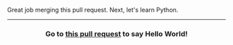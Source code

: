 Great job merging this pull request. Next, let's learn Python.

<hr>
<h3 align="center">Go to <a href="{{ url }}">this pull request</a> to say Hello World!</h3>
